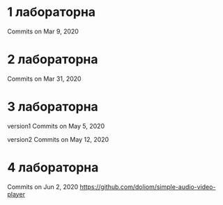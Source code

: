 # 1 лабораторна
Commits on Mar 9, 2020
# 2 лабораторна
Commits on Mar 31, 2020
# 3 лабораторна
version1 Commits on May 5, 2020


version2 Commits on May 12, 2020
# 4 лабораторна
Commits on Jun 2, 2020
https://github.com/doliom/simple-audio-video-player
